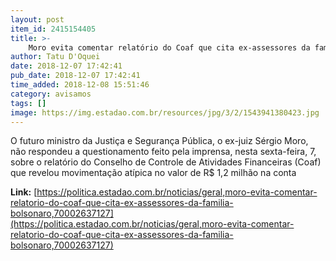 ```yaml
---
layout: post
item_id: 2415154405
title: >-
    Moro evita comentar relatório do Coaf que cita ex-assessores da família Bolsonaro
author: Tatu D'Oquei
date: 2018-12-07 17:42:41
pub_date: 2018-12-07 17:42:41
time_added: 2018-12-08 15:51:46
category: avisamos
tags: []
image: https://img.estadao.com.br/resources/jpg/3/2/1543941380423.jpg
---
```


O futuro ministro da Justiça e Segurança Pública, o ex-juiz Sérgio Moro, não respondeu a questionamento feito pela imprensa, nesta sexta-feira, 7, sobre o relatório do Conselho de Controle de Atividades Financeiras (Coaf) que revelou movimentação atípica no valor de R$ 1,2 milhão na conta

**Link:** [https://politica.estadao.com.br/noticias/geral,moro-evita-comentar-relatorio-do-coaf-que-cita-ex-assessores-da-familia-bolsonaro,70002637127](https://politica.estadao.com.br/noticias/geral,moro-evita-comentar-relatorio-do-coaf-que-cita-ex-assessores-da-familia-bolsonaro,70002637127)

